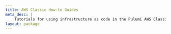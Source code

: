 ```yaml
---
title: AWS Classic How-to Guides
meta_desc: |
    Tutorials for using infrastructure as code in the Pulumi AWS Classic package
layout: package
---
```

